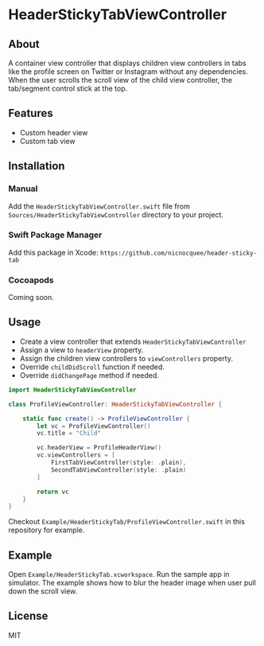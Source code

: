 # HeaderStickyTabViewController

## About

A container view controller that displays children view controllers in tabs like the profile screen on Twitter or Instagram without any dependencies. When the user scrolls the scroll view of the child view controller, the tab/segment control stick at the top.

## Features

- Custom header view
- Custom tab view

## Installation

### Manual

Add the `HeaderStickyTabViewController.swift` file from `Sources/HeaderStickyTabViewController` directory to your project.

### Swift Package Manager

Add this package in Xcode: `https://github.com/nicnocquee/header-sticky-tab`

### Cocoapods

Coming soon.

## Usage

- Create a view controller that extends `HeaderStickyTabViewController`
- Assign a view to `headerView` property.
- Assign the children view controllers to `viewControllers` property.
- Override `childDidScroll` function if needed.
- Override `didChangePage` method if needed.

```swift
import HeaderStickyTabViewController

class ProfileViewController: HeaderStickyTabViewController {

    static func create() -> ProfileViewController {
        let vc = ProfileViewController()
        vc.title = "Child"

        vc.headerView = ProfileHeaderView()
        vc.viewControllers = [
            FirstTabViewController(style: .plain),
            SecondTabViewController(style: .plain)
        ]

        return vc
    }
}
```

Checkout `Example/HeaderStickyTab/ProfileViewController.swift` in this repository for example.

## Example

Open `Example/HeaderStickyTab.xcworkspace`. Run the sample app in simulator. The example shows how to blur the header image when user pull down the scroll view.

## License

MIT
